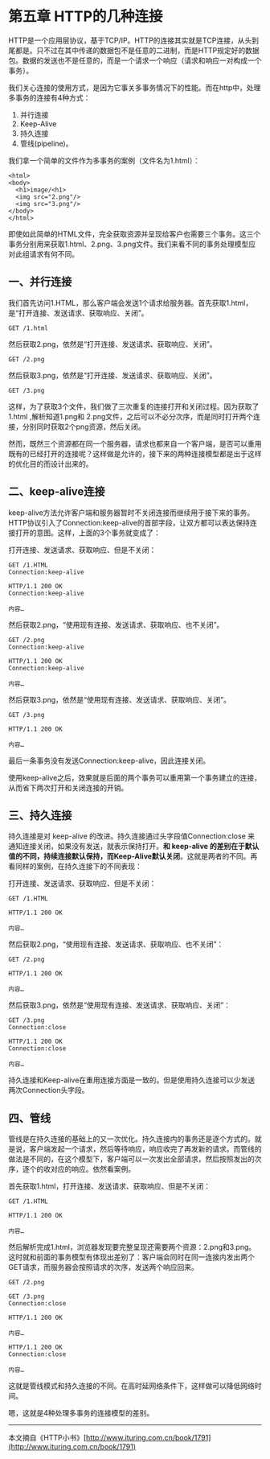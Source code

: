 # 第五章 HTTP的几种连接

HTTP是一个应用层协议，基于TCP/IP。HTTP的连接其实就是TCP连接，从头到尾都是。只不过在其中传递的数据包不是任意的二进制，而是HTTP规定好的数据包。数据的发送也不是任意的，而是一个请求一个响应（请求和响应一对构成一个事务）。

我们关心连接的使用方式，是因为它事关多事务情况下的性能。而在http中，处理多事务的连接有4种方式：

1. 并行连接
2. Keep-Alive
3. 持久连接
4. 管线\(pipeline\)。

我们拿一个简单的文件作为多事务的案例（文件名为1.html）：

```
<html>
<body>
  <h1>image/<h1>
  <img src="2.png"/>
  <img src="3.png"/>
</body>
</html>
```

即使如此简单的HTML文件，完全获取资源并呈现给客户也需要三个事务。这三个事务分别用来获取1.html、2.png、3.png文件。我们来看不同的事务处理模型应对此组请求有何不同。

## 一、并行连接

我们首先访问1.HTML，那么客户端会发送1个请求给服务器。首先获取1.html，是“打开连接、发送请求、获取响应、关闭”。

```
GET /1.html
```

然后获取2.png，依然是“打开连接、发送请求、获取响应、关闭”。

```
GET /2.png
```

然后获取3.png，依然是“打开连接、发送请求、获取响应、关闭”。

```
GET /3.png
```

这样，为了获取3个文件，我们做了三次重复的连接打开和关闭过程。因为获取了1.html ,解析知道1.png和 2.png文件，之后可以不必分次序，而是同时打开两个连接，分别同时获取2个png资源，然后关闭。

然而，既然三个资源都在同一个服务器，请求也都来自一个客户端，是否可以重用既有的已经打开的连接呢？这样做是允许的，接下来的两种连接模型都是出于这样的优化目的而设计出来的。

## 二、keep-alive连接

keep-alive方法允许客户端和服务器暂时不关闭连接而继续用于接下来的事务。HTTP协议引入了Connection:keep-alive的首部字段，让双方都可以表达保持连接打开的意图。这样，上面的3个事务就变成了：

打开连接、发送请求、获取响应、但是不关闭：

```
GET /1.HTML 
Connection:keep-alive

HTTP/1.1 200 OK
Connection:keep-alive

内容…
```

然后获取2.png，“使用现有连接、发送请求、获取响应、也不关闭”。

```
GET /2.png
Connection:keep-alive

HTTP/1.1 200 OK
Connection:keep-alive

内容…
```

然后获取3.png，依然是“使用现有连接、发送请求、获取响应、关闭”。

```
GET /3.png

HTTP/1.1 200 OK

内容…
```

最后一条事务没有发送Connection:keep-alive，因此连接关闭。

使用keep-alive之后，效果就是后面的两个事务可以重用第一个事务建立的连接，从而省下两次打开和关闭连接的开销。

## 三、持久连接

持久连接是对 keep-alive 的改进。持久连接通过头字段值Connection:close 来通知连接关闭，如果没有发送，就表示保持打开。**和 keep-alive 的差别在于默认值的不同，持续连接默认保持，而Keep-Alive默认关闭**。这就是两者的不同。再看同样的案例，在持久连接下的不同表现：

打开连接、发送请求、获取响应、但是不关闭：

```
GET /1.HTML 

HTTP/1.1 200 OK

内容…
```

然后获取2.png，“使用现有连接、发送请求、获取响应、也不关闭”：

```
GET /2.png

HTTP/1.1 200 OK

内容…
```

然后获取3.png，依然是“使用现有连接、发送请求、获取响应、关闭”：

```
GET /3.png
Connection:close

HTTP/1.1 200 OK
Connection:close

内容…
```

持久连接和Keep-alive在重用连接方面是一致的。但是使用持久连接可以少发送两次Connection头字段。

## 四、管线

管线是在持久连接的基础上的又一次优化。持久连接内的事务还是逐个方式的。就是说，客户端发起一个请求，然后等待响应，响应收完了再发新的请求。而管线的做法是不同的，在这个模型下，客户端可以一次发出全部请求，然后按照发出的次序，逐个的收对应的响应。依然看案例。

首先获取1.html，打开连接、发送请求、获取响应、但是不关闭：

```
GET /1.HTML 

HTTP/1.1 200 OK

内容…
```

然后解析完成1.html，浏览器发现要完整呈现还需要两个资源：2.png和3.png。这时就和前面的事务模型有体现出差别了：客户端会同时在同一连接内发出两个GET请求，而服务器会按照请求的次序，发送两个响应回来。

```
GET /2.png

GET /3.png
Connection:close

HTTP/1.1 200 OK

内容…

HTTP/1.1 200 OK
Connection:close

内容…
```

这就是管线模式和持久连接的不同。在高时延网络条件下，这样做可以降低网络时间。

嗯，这就是4种处理多事务的连接模型的差别。

---

本文摘自《HTTP小书》[http://www.ituring.com.cn/book/1791](http://www.ituring.com.cn/book/1791)

